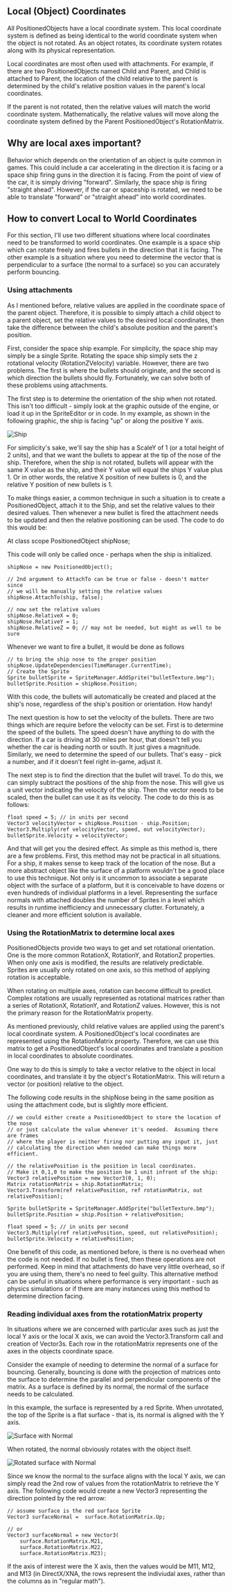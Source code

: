 ## Local (Object) Coordinates

All PositionedObjects have a local coordinate system. This local coordinate system is defined as being identical to the world coordinate system when the object is not rotated. As an object rotates, its coordinate system rotates along with its physical representation.

Local coordinates are most often used with attachments. For example, if there are two PositionedObjects named Child and Parent, and Child is attached to Parent, the location of the child relative to the parent is determined by the child's relative position values in the parent's local coordinates.

If the parent is not rotated, then the relative values will match the world coordinate system. Mathematically, the relative values will move along the coordinate system defined by the Parent PositionedObject's RotationMatrix.

## Why are local axes important?

Behavior which depends on the orientation of an object is quite common in games. This could include a car accelerating in the direction it is facing or a space ship firing guns in the direction it is facing. From the point of view of the car, it is simply driving "forward". Similarly, the space ship is firing "straight ahead". However, if the car or spaceship is rotated, we need to be able to translate "forward" or "straight ahead" into world coordinates.

## How to convert Local to World Coordinates

For this section, I'll use two different situations where local coordinates need to be transformed to world coordinates. One example is a space ship which can rotate freely and fires bullets in the direction that it is facing. The other example is a situation where you need to determine the vector that is perpendicular to a surface (the normal to a surface) so you can accurately perform bouncing.

### Using attachments

As I mentioned before, relative values are applied in the coordinate space of the parent object. Therefore, it is possible to simply attach a child object to a parent object, set the relative values to the desired local coordinates, then take the difference between the child's absolute position and the parent's position.

First, consider the space ship example. For simplicity, the space ship may simply be a single Sprite. Rotating the space ship simply sets the z rotational velocity (RotationZVelocity) variable. However, there are two problems. The first is where the bullets should originate, and the second is which direction the bullets should fly. Fortunately, we can solve both of these problems using attachments.

The first step is to determine the orientation of the ship when not rotated. This isn't too difficult - simply look at the graphic outside of the engine, or load it up in the SpriteEditor or in code. In my example, as shown in the following graphic, the ship is facing "up" or along the positive Y axis.

![Ship](/media/migrated_media-Ship)

For simplicity's sake, we'll say the ship has a ScaleY of 1 (or a total height of 2 units), and that we want the bullets to appear at the tip of the nose of the ship. Therefore, when the ship is not rotated, bullets will appear with the same X value as the ship, and their Y value will equal the ships Y value plus 1. Or in other words, the relative X position of new bullets is 0, and the relative Y position of new bullets is 1.

To make things easier, a common technique in such a situation is to create a PositionedObject, attach it to the Ship, and set the relative values to their desired values. Then whenever a new bullet is fired the attachment needs to be updated and then the relative positioning can be used. The code to do this would be:

At class scope PositionedObject shipNose;

This code will only be called once - perhaps when the ship is initialized.

    shipNose = new PositionedObject();

    // 2nd argument to AttachTo can be true or false - doesn't matter since
    // we will be manually setting the relative values
    shipNose.AttachTo(ship, false);

    // now set the relative values
    shipNose.RelativeX = 0;
    shipNose.RelativeY = 1;
    shipNose.RelativeZ = 0; // may not be needed, but might as well to be sure

Whenever we want to fire a bullet, it would be done as follows

    // to bring the ship nose to the proper position
    shipNose.UpdateDependencies(TimeManager.CurrentTime);
    // Create the Sprite
    Sprite bulletSprite = SpriteManager.AddSprite("bulletTexture.bmp");
    bulletSprite.Position = shipNose.Position;

With this code, the bullets will automatically be created and placed at the ship's nose, regardless of the ship's position or orientation. How handy!

The next question is how to set the velocity of the bullets. There are two things which are require before the velocity can be set. First is to determine the speed of the bullets. The speed doesn't have anything to do with the direction. If a car is driving at 30 miles per hour, that doesn't tell you whether the car is heading north or south. It just gives a magnitude. Similarly, we need to determine the speed of our bullets. That's easy - pick a number, and if it doesn't feel right in-game, adjust it.

The next step is to find the direction that the bullet will travel. To do this, we can simply subtract the positions of the ship from the nose. This will give us a unit vector indicating the velocity of the ship. Then the vector needs to be scaled, then the bullet can use it as its velocity. The code to do this is as follows:

    float speed = 5; // in units per second
    Vector3 velocityVector = shipNose.Position - ship.Position;
    Vector3.Multiply(ref velocityVector, speed, out velocityVector);
    bulletSprite.Velocity = velocityVector;

And that will get you the desired effect. As simple as this method is, there are a few problems. First, this method may not be practical in all situations. For a ship, it makes sense to keep track of the location of the nose. But a more abstract object like the surface of a platform wouldn't be a good place to use this technique. Not only is it uncommon to associate a separate object with the surface of a platform, but it is conceivable to have dozens or even hundreds of individual platforms in a level. Representing the surface normals with attached doubles the number of Sprites in a level which results in runtime inefficiency and unnecessary clutter. Fortunately, a cleaner and more efficient solution is available.

### Using the RotationMatrix to determine local axes

PositionedObjects provide two ways to get and set rotational orientation. One is the more common RotationX, RotationY, and RotationZ properties. When only one axis is modified, the results are relatively predictable. Sprites are usually only rotated on one axis, so this method of applying rotation is acceptable.

When rotating on multiple axes, rotation can become difficult to predict. Complex rotations are usually represented as rotational matrices rather than a series of RotationX, RotationY, and RotationZ values. However, this is not the primary reason for the RotationMatrix property.

As mentioned previously, child relative values are applied using the parent's local coordinate system. A PositionedObject's local coordinates are represented using the RotationMatrix property. Therefore, we can use this matrix to get a PositionedObject's local coordinates and translate a position in local coordinates to absolute coordinates.

One way to do this is simply to take a vector relative to the object in local coordinates, and translate it by the object's RotationMatrix. This will return a vector (or position) relative to the object.

The following code results in the shipNose being in the same position as using the attachment code, but is slightly more efficient.

    // we could either create a PositionedObject to store the location of the nose
    // or just calculate the value whenever it's needed.  Assuming there are frames
    // where the player is neither firing nor putting any input it, just
    // calculating the direction when needed can make things more efficient.

    // the relativePosition is the position in local coordinates.
    // Make it 0,1,0 to make the position be 1 unit infront of the ship:
    Vector3 relativePosition = new Vector3(0, 1, 0);
    Matrix rotationMatrix = ship.RotationMatrix;
    Vector3.Transform(ref relativePosition, ref rotationMatrix, out relativePosition);

    Sprite bulletSprite = SpriteManager.AddSprite("bulletTexture.bmp");
    bulletSprite.Position = ship.Position + relativePosition;

    float speed = 5; // in units per second
    Vector3.Multiply(ref relativePosition, speed, out relativePosition);
    bulletSprite.Velocity = relativePosition;

One benefit of this code, as mentioned before, is there is no overhead when the code is not needed. If no bullet is fired, then these operations are not performed. Keep in mind that attachments do have very little overhead, so if you are using them, there's no need to feel guilty. This alternative method can be useful in situations where performance is very important - such as physics simulations or if there are many instances using this method to determine direction facing.

### Reading individual axes from the rotationMatrix property

In situations where we are concerned with particular axes such as just the local Y axis or the local X axis, we can avoid the Vector3.Transform call and creation of Vector3s. Each row in the rotationMatrix represents one of the axes in the objects coordinate space.

Consider the example of needing to determine the normal of a surface for bouncing. Generally, bouncing is done with the projection of matrices onto the surface to determine the parallel and perpendicular components of the matrix. As a surface is defined by its normal, the normal of the surface needs to be calculated.

In this example, the surface is represented by a red Sprite. When unrotated, the top of the Sprite is a flat surface - that is, its normal is aligned with the Y axis.

![Surface with Normal](/media/migrated_media-Surface_with_Normal)

When rotated, the normal obviously rotates with the object itself.

![Rotated surface with Normal](/media/migrated_media-Rotated_surface_with_Normal)

Since we know the normal to the surface aligns with the local Y axis, we can simply read the 2nd row of values from the rotationMatrix to retrieve the Y axis. The following code would create a new Vector3 representing the direction pointed by the red arrow:

    // assume surface is the red surface Sprite
    Vector3 surfaceNormal =  surface.RotationMatrix.Up;

    // or
    Vector3 surfaceNormal = new Vector3( 
        surface.RotationMatrix.M21,
        surface.RotationMatrix.M22,
        surface.RotationMatrix.M23);

If the axis of interest were the X axis, then the values would be M11, M12, and M13 (in DirectX/XNA, the rows represent the indiviudal axes, rather than the columns as in "regular math").
